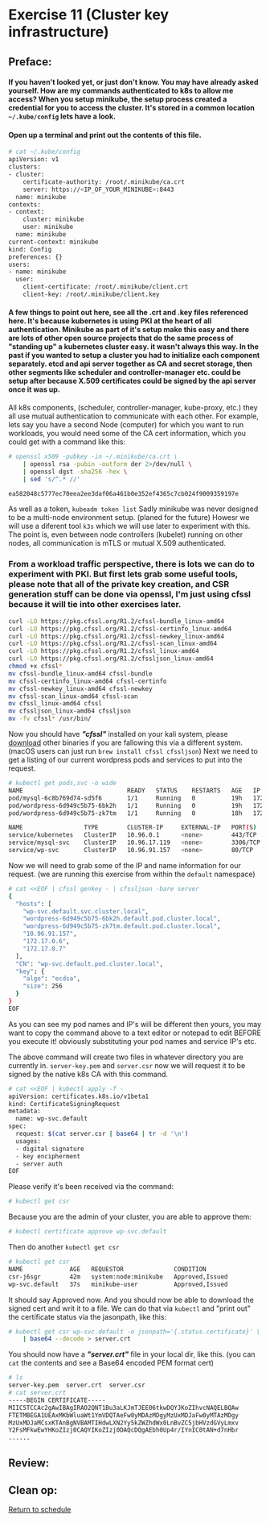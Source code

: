 # Exercise 11 (Cluster key infrastructure)

## Preface:
#### If you haven't looked yet, or just don't know. You may have already asked yourself. How are my commands authenticated to k8s to allow me access? When you setup minikube, the setup process created a credential for you to access the cluster. It's stored in a common location ``` ~/.kube/config ``` lets have a look.

#### Open up a terminal and print out the contents of this file.
```bash
# cat ~/.kube/config
apiVersion: v1
clusters:
- cluster:
    certificate-authority: /root/.minikube/ca.crt
    server: https://<IP_OF_YOUR_MINIKUBE>:8443
  name: minikube
contexts:
- context:
    cluster: minikube
    user: minikube
  name: minikube
current-context: minikube
kind: Config
preferences: {}
users:
- name: minikube
  user:
    client-certificate: /root/.minikube/client.crt
    client-key: /root/.minikube/client.key
```
#### A few things to point out here, see all the .crt and .key files referenced here. It's because kubernetes is using PKI at the heart of all authentication. Minikube as part of it's setup make this easy and there are lots of other open source projects that do the same process of "standing up" a kubernetes cluster easy. it wasn't always this way. In the past if you wanted to setup a cluster you had to initialize each component separately. etcd and api server together as CA and secret storage, then other segments like scheduler and controller-manager etc. could be setup after because X.509 certificates could be signed by the api server once it was up. 

All k8s components, (scheduler, controller-manager, kube-proxy, etc.) they all use mutual authentication to communicate with each other. For example, lets say you have a second Node (computer) for which you want to run workloads, you would need some of the CA cert information, which you could get with a command like this:
```bash
# openssl x509 -pubkey -in ~/.minikube/ca.crt \
	| openssl rsa -pubin -outform der 2>/dev/null \
	| openssl dgst -sha256 -hex \
	| sed 's/^.* //'

ea582048c5777ec70eea2ee3daf06a461b0e352ef4365c7cb024f9009359197e
```
As well as a token, ``` kubeadm token list ``` Sadly minikube was never designed to be a multi-node environment setup. (planed for the future) Howesr we will use a diferent tool ```k3s``` which we will use later to experiment with this. 
The point is, even between node controllers (kubelet) running on other nodes, all communication is mTLS or mutual X.509 authenticated.

### From a workload traffic perspective, there is lots we can do to experiment with PKI. But first lets grab some useful tools, please note that all of the private key creation, and CSR generation stuff can be done via openssl, I'm just using cfssl because it will tie into other exercises later. 

```bash
curl -LO https://pkg.cfssl.org/R1.2/cfssl-bundle_linux-amd64
curl -LO https://pkg.cfssl.org/R1.2/cfssl-certinfo_linux-amd64
curl -LO https://pkg.cfssl.org/R1.2/cfssl-newkey_linux-amd64
curl -LO https://pkg.cfssl.org/R1.2/cfssl-scan_linux-amd64
curl -LO https://pkg.cfssl.org/R1.2/cfssl_linux-amd64
curl -LO https://pkg.cfssl.org/R1.2/cfssljson_linux-amd64
chmod +x cfssl*
mv cfssl-bundle_linux-amd64 cfssl-bundle
mv cfssl-certinfo_linux-amd64 cfssl-certinfo
mv cfssl-newkey_linux-amd64 cfssl-newkey
mv cfssl-scan_linux-amd64 cfssl-scan
mv cfssl_linux-amd64 cfssl
mv cfssljson_linux-amd64 cfssljson
mv -fv cfssl* /usr/bin/
```
Now you should have ___"cfssl"___ installed on your kali system, please [download](https://pkg.cfssl.org/) other binaries if you are fallowing this via a different system. (macOS users can just run ```brew install cfssl cfssljson```) Next we need to get a listing of our current wordpress pods and services to put into the request.
```bash
# kubectl get pods,svc -o wide
NAME                             READY   STATUS    RESTARTS   AGE   IP           NODE       NOMINATED NODE   READINESS GATES
pod/mysql-6c8b769d74-sd5f6       1/1     Running   0          19h   172.17.0.5   minikube   <none>           <none>
pod/wordpress-6d949c5b75-6bk2h   1/1     Running   0          19h   172.17.0.6   minikube   <none>           <none>
pod/wordpress-6d949c5b75-zk7tm   1/1     Running   0          18h   172.17.0.7   minikube   <none>           <none>

NAME                 TYPE        CLUSTER-IP     EXTERNAL-IP   PORT(S)    AGE   SELECTOR
service/kubernetes   ClusterIP   10.96.0.1      <none>        443/TCP    19h   <none>
service/mysql-svc    ClusterIP   10.96.17.119   <none>        3306/TCP   19h   app=mysql
service/wp-svc       ClusterIP   10.96.91.157   <none>        80/TCP     18h   app=wordpress
```
Now we will need to grab some of the IP and name information for our request. (we are running this exercise from within the ```default``` namespace)
```bash
# cat <<EOF | cfssl genkey - | cfssljson -bare server
{
  "hosts": [
    "wp-svc.default.svc.cluster.local",
    "wordpress-6d949c5b75-6bk2h.default.pod.cluster.local",
    "wordpress-6d949c5b75-zk7tm.default.pod.cluster.local",
    "10.96.91.157",
    "172.17.0.6",
    "172.17.0.7"
  ],
  "CN": "wp-svc.default.pod.cluster.local",
  "key": {
    "algo": "ecdsa",
    "size": 256
  }
}
EOF
```
As you can see my pod names and IP's will be different then yours, you may want to copy the command above to a text editor or notepad to edit BEFORE you execute it! obviously substituting your pod names and service IP's etc.

The above command will create two files in whatever directory you are currently in. ```server-key.pem``` and ```server.csr``` now we will request it to be signed by the native k8s CA with this command.
```bash
# cat <<EOF | kubectl apply -f -
apiVersion: certificates.k8s.io/v1beta1
kind: CertificateSigningRequest
metadata:
  name: wp-svc.default
spec:
  request: $(cat server.csr | base64 | tr -d '\n')
  usages:
  - digital signature
  - key encipherment
  - server auth
EOF
```
Please verify it's been received via the command:
```bash
# kubectl get csr
```
Because you are the admin of your cluster, you are able to approve them:
```bash
# kubectl certificate approve wp-svc.default
```
Then do another ```kubectl get csr```
```bash
# kubectl get csr
NAME             AGE   REQUESTOR              CONDITION
csr-j6sgr        42m   system:node:minikube   Approved,Issued
wp-svc.default   37s   minikube-user          Approved,Issued
```
It should say Approved now. And you should now be able to download the signed cert and writ it to a file. We can do that via ```kubectl``` and "print out" the certificate status via the jasonpath, like this:
```bash
# kubectl get csr wp-svc.default -o jsonpath='{.status.certificate}' \
    | base64 --decode > server.crt
```
You should now have a ___"server.crt"___ file in your local dir, like this. (you can ```cat``` the contents and see a Base64 encoded PEM format cert)
```bash
# ls
server-key.pem	server.crt	server.csr
# cat server.crt
-----BEGIN CERTIFICATE-----
MIIC5TCCAc2gAwIBAgIRAO2QNT1Bu3aLKJmTJEE06tkwDQYJKoZIhvcNAQELBQAw
FTETMBEGA1UEAxMKbWluaWt1YmVDQTAeFw0yMDAzMDgyMzUxMDJaFw0yMTAzMDgy
MzUxMDJaMCsxKTAnBgNVBAMTIHdwLXN2Yy5kZWZhdWx0LnBvZC5jbHVzdGVyLmxv
Y2FsMFkwEwYHKoZIzj0CAQYIKoZIzj0DAQcDQgAEbh0Up4r/IYnIC0tAN+d7nHbr
......
```


## Review:

## Clean op:

[Return to schedule](../../Docs/SCHEDULE.md)